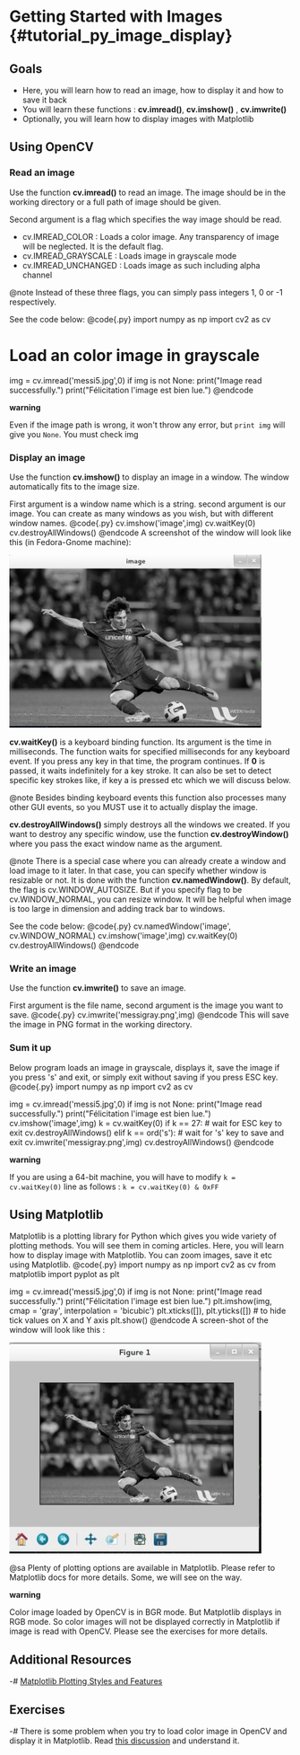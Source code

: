 Getting Started with Images {#tutorial_py_image_display}
===========================

Goals
-----

-   Here, you will learn how to read an image, how to display it and how to save it back
-   You will learn these functions : **cv.imread()**, **cv.imshow()** , **cv.imwrite()**
-   Optionally, you will learn how to display images with Matplotlib

Using OpenCV
------------

### Read an image

Use the function **cv.imread()** to read an image. The image should be in the working directory or
a full path of image should be given.

Second argument is a flag which specifies the way image should be read.

-   cv.IMREAD_COLOR : Loads a color image. Any transparency of image will be neglected. It is the
    default flag.
-   cv.IMREAD_GRAYSCALE : Loads image in grayscale mode
-   cv.IMREAD_UNCHANGED : Loads image as such including alpha channel

@note Instead of these three flags, you can simply pass integers 1, 0 or -1 respectively.

See the code below:
@code{.py}
import numpy as np
import cv2 as cv

# Load an color image in grayscale
img = cv.imread('messi5.jpg',0)
if img is not None:
    print("Image read successfully.")
    print("Félicitation l'image est bien lue.")
@endcode

**warning**

Even if the image path is wrong, it won't throw any error, but `print img` will give you `None`. You must check img

### Display an image

Use the function **cv.imshow()** to display an image in a window. The window automatically fits to
the image size.

First argument is a window name which is a string. second argument is our image. You can create as
many windows as you wish, but with different window names.
@code{.py}
cv.imshow('image',img)
cv.waitKey(0)
cv.destroyAllWindows()
@endcode
A screenshot of the window will look like this (in Fedora-Gnome machine):

![image](images/opencv_screenshot.jpg)

**cv.waitKey()** is a keyboard binding function. Its argument is the time in milliseconds. The
function waits for specified milliseconds for any keyboard event. If you press any key in that time,
the program continues. If **0** is passed, it waits indefinitely for a key stroke. It can also be
set to detect specific key strokes like, if key a is pressed etc which we will discuss below.

@note Besides binding keyboard events this function also processes many other GUI events, so you
MUST use it to actually display the image.

**cv.destroyAllWindows()** simply destroys all the windows we created. If you want to destroy any
specific window, use the function **cv.destroyWindow()** where you pass the exact window name as
the argument.

@note There is a special case where you can already create a window and load image to it later. In
that case, you can specify whether window is resizable or not. It is done with the function
**cv.namedWindow()**. By default, the flag is cv.WINDOW_AUTOSIZE. But if you specify flag to be
cv.WINDOW_NORMAL, you can resize window. It will be helpful when image is too large in dimension
and adding track bar to windows.

See the code below:
@code{.py}
cv.namedWindow('image', cv.WINDOW_NORMAL)
cv.imshow('image',img)
cv.waitKey(0)
cv.destroyAllWindows()
@endcode
### Write an image

Use the function **cv.imwrite()** to save an image.

First argument is the file name, second argument is the image you want to save.
@code{.py}
cv.imwrite('messigray.png',img)
@endcode
This will save the image in PNG format in the working directory.

### Sum it up

Below program loads an image in grayscale, displays it, save the image if you press 's' and exit, or
simply exit without saving if you press ESC key.
@code{.py}
import numpy as np
import cv2 as cv

img = cv.imread('messi5.jpg',0)
if img is not None:
    print("Image read successfully.")
    print("Félicitation l'image est bien lue.")
    cv.imshow('image',img)
    k = cv.waitKey(0)
    if k == 27:         # wait for ESC key to exit
        cv.destroyAllWindows()
    elif k == ord('s'): # wait for 's' key to save and exit
        cv.imwrite('messigray.png',img)
        cv.destroyAllWindows()
@endcode

**warning**

If you are using a 64-bit machine, you will have to modify `k = cv.waitKey(0)` line as follows :
`k = cv.waitKey(0) & 0xFF`

Using Matplotlib
----------------

Matplotlib is a plotting library for Python which gives you wide variety of plotting methods. You
will see them in coming articles. Here, you will learn how to display image with Matplotlib. You can
zoom images, save it etc using Matplotlib.
@code{.py}
import numpy as np
import cv2 as cv
from matplotlib import pyplot as plt

img = cv.imread('messi5.jpg',0)
if img is not None:
    print("Image read successfully.")
    print("Félicitation l'image est bien lue.")
    plt.imshow(img, cmap = 'gray', interpolation = 'bicubic')
    plt.xticks([]), plt.yticks([])  # to hide tick values on X and Y axis
    plt.show()
@endcode
A screen-shot of the window will look like this :

![image](images/matplotlib_screenshot.jpg)

@sa Plenty of plotting options are available in Matplotlib. Please refer to Matplotlib docs for more
details. Some, we will see on the way.

__warning__

Color image loaded by OpenCV is in BGR mode. But Matplotlib displays in RGB mode. So color images
will not be displayed correctly in Matplotlib if image is read with OpenCV. Please see the exercises
for more details.

Additional Resources
--------------------

-#  [Matplotlib Plotting Styles and Features](http://matplotlib.org/api/pyplot_api.html)

Exercises
---------

-#  There is some problem when you try to load color image in OpenCV and display it in Matplotlib.
    Read [this discussion](http://stackoverflow.com/a/15074748/1134940) and understand it.
